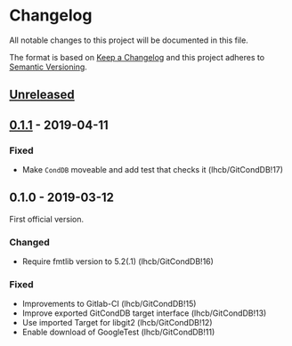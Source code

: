# Changelog
All notable changes to this project will be documented in this file.

The format is based on [Keep a Changelog](http://keepachangelog.com/en/1.0.0/)
and this project adheres to [Semantic Versioning](http://semver.org/spec/v2.0.0.html).

## [Unreleased][]


## [0.1.1][] - 2019-04-11

### Fixed
- Make `CondDB` moveable and add test that checks it (lhcb/GitCondDB!17)

## 0.1.0 - 2019-03-12
First official version.

### Changed
- Require fmtlib version to 5.2(.1) (lhcb/GitCondDB!16)

### Fixed
- Improvements to Gitlab-CI (lhcb/GitCondDB!15)
- Improve exported GitCondDB target interface (lhcb/GitCondDB!13)
- Use imported Target for libgit2 (lhcb/GitCondDB!12)
- Enable download of GoogleTest (lhcb/GitCondDB!11)

[Unreleased]: https://gitlab.cern.ch/lhcb/GitCondDB/compare/0.1.1...master
[0.1.1]: https://gitlab.cern.ch/lhcb/GitCondDB/compare/0.1.0...0.1.1
